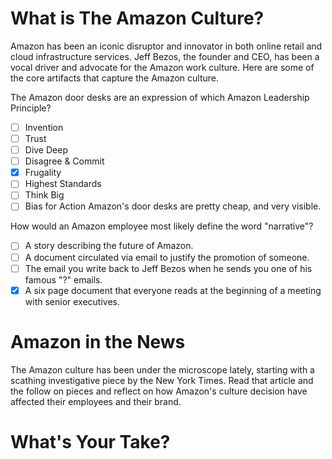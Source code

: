<!--
{
"name": "the-amazon-culture",
"version" : "0.1",
"title" : "The Amazon Culture",
"description" : "The Amazon culture has been in the news lately, and not in a good way. What should we learn from their experience?",
"homepage" : "https://github.com/sigma-512/outlearn-culture-homework",
"freshnessDate" : 2015-08-28,
"author" : "Jeff Whatcott & Will Koffel",
"license" : "CC BY 4.0"
}
-->

<!-- @section -->
# What is The Amazon Culture?
Amazon has been an iconic disruptor and innovator in both online retail and cloud infrastructure services. Jeff Bezos, the founder and CEO, has been a vocal driver and advocate for the Amazon work culture. Here are some of the core artifacts that capture the Amazon culture.
<!-- @link, "url" : "http://www.amazon.jobs/principles", "text": "Read the Amazon Leadership Principles." -->
<!-- @link, "url" : "https://www.evernote.com/l/AAMvVfGQlIBOireKZRj8-irGCSd2LQfopcU", "text": "Read the Secrets of Bezos article." -->

<!-- @multipleChoice -->
The Amazon door desks are an expression of which Amazon Leadership Principle?
- [ ] Invention
- [ ] Trust
- [ ] Dive Deep
- [ ] Disagree & Commit
- [X] Frugality
- [ ] Highest Standards
- [ ] Think Big
- [ ] Bias for Action
Amazon's door desks are pretty cheap, and very visible.
<!-- @end -->

<!-- @multipleChoice -->
How would an Amazon employee most likely define the word "narrative"?
- [ ] A story describing the future of Amazon.
- [ ] A document circulated via email to justify the promotion of someone.
- [ ] The email you write back to Jeff Bezos when he sends you one of his famous "?" emails.
- [X] A six page document that everyone reads at the beginning of a meeting with senior executives.
<!-- @end -->

<!-- @task, "hasDeliverable" : true, "text" : "Briefly describe what you believe to be the pros and cons of the Customer Obsession leadership principle with regard to its potential impact on Amazon culture."-->

<!-- @section -->
# Amazon in the News
The Amazon culture has been under the microscope lately, starting with a scathing investigative piece by the New York Times. Read that article and the follow on pieces and reflect on how Amazon's culture decision have affected their employees and their brand.
<!-- @link, "url" : "http://www.nytimes.com/2015/08/16/technology/inside-amazon-wrestling-big-ideas-in-a-bruising-workplace.html?_r=1", "text": "Read the New York Times article." -->
<!-- @link, "url" : "https://www.linkedin.com/pulse/amazonians-response-inside-amazon-wrestling-big-ideas-nick-ciubotariu", "text": "Read the Amazon mid-level manager's detailed response." -->
<!-- @link, "url" : "http://www.geekwire.com/2015/full-memo-jeff-bezos-responds-to-cutting-nyt-expose-says-tolerance-for-lack-of-empathy-needs-to-be-zero/", "text": "Read the Jeff Bezos response." -->
<!-- @link, "url" : "https://signalvnoise.com/posts/3917-ceos-are-often-the-last-to-know", "text": "Read the RoR creator's commentary on Jeff Bezos response." -->
<!-- @link, "url" : "http://www.fastcompany.com/3050251/what-amazon-can-teach-us-about-high-performing-work-cultures", "text": "Read the Fast Company commentary on Amazon and broken work cultures." -->
<!-- @link, "url" : "http://www.inc.com/justin-bariso/starbucks-vs-amazon-a-tale-of-two-cultures.html", "text": "Read the Starbucks vs. Amazon culture article." -->

<!-- @section -->
# What's Your Take?
<!-- @task, "hasDeliverable" : true, "text" : "What, if anything, should Outlearn take away from the Amazon experience of defining, implementing, and defending company culture?"-->
<!-- @task, "hasDeliverable" : true, "text" : "What, if anything, should Jeff Bezos do in response to the recent bad press?"-->
